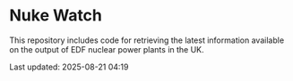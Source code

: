 # Nuke Watch

This repository includes code for retrieving the latest information available on the output of EDF nuclear power plants in the UK.

Last updated: 2025-08-21 04:19